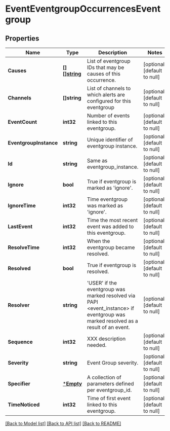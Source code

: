 # EventEventgroupOccurrencesEventgroup

## Properties
Name | Type | Description | Notes
------------ | ------------- | ------------- | -------------
**Causes** | [**[][]string**](array.md) | List of eventgroup IDs that may be causes of this occurrence. | [optional] [default to null]
**Channels** | **[]string** | List of channels to which alerts are configured for this eventgroup | [optional] [default to null]
**EventCount** | **int32** | Number of events linked to this eventgroup. | [optional] [default to null]
**EventgroupInstance** | **string** | Unique identifier of eventgroup instance. | [optional] [default to null]
**Id** | **string** | Same as eventgroup_instance. | [optional] [default to null]
**Ignore** | **bool** | True if eventgroup is marked as &#39;ignore&#39;. | [optional] [default to null]
**IgnoreTime** | **int32** | Time eventgroup was marked as &#39;ignore&#39;. | [optional] [default to null]
**LastEvent** | **int32** | Time the most recent event was added to this eventgroup. | [optional] [default to null]
**ResolveTime** | **int32** | When the eventgroup became resolved. | [optional] [default to null]
**Resolved** | **bool** | True if eventgroup is resolved. | [optional] [default to null]
**Resolver** | **string** | &#39;USER&#39; if the eventgroup was marked resolved via PAPI &lt;event_instance&gt; if eventgroup was marked resolved as a result of an event. | [optional] [default to null]
**Sequence** | **int32** | XXX description needed. | [optional] [default to null]
**Severity** | **string** | Event Group severity. | [optional] [default to null]
**Specifier** | [***Empty**](Empty.md) | A collection of parameters defined per eventgroup_id. | [optional] [default to null]
**TimeNoticed** | **int32** | Time of first event linked to this eventgroup. | [optional] [default to null]

[[Back to Model list]](../README.md#documentation-for-models) [[Back to API list]](../README.md#documentation-for-api-endpoints) [[Back to README]](../README.md)


